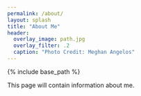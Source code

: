 ```yaml
---
permalink: /about/
layout: splash
title: "About Me"
header:
  overlay_image: path.jpg
  overlay_filter: .2
  caption: "Photo Credit: Meghan Angelos"
---
```


{% include base_path %}

This page will contain information about me.
